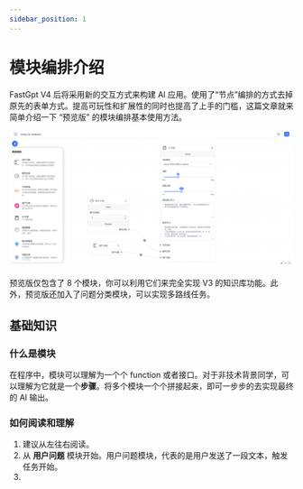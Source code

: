 ```yaml
---
sidebar_position: 1
---
```


# 模块编排介绍

FastGpt V4 后将采用新的交互方式来构建 AI 应用。使用了“节点”编排的方式去掉原先的表单方式。提高可玩性和扩展性的同时也提高了上手的门槛，这篇文章就来简单介绍一下 “预览版” 的模块编排基本使用方法。

![模块](./imgs/intro1.png)

预览版仅包含了 8 个模块，你可以利用它们来完全实现 V3 的知识库功能。此外，预览版还加入了问题分类模块，可以实现多路线任务。

## 基础知识

### 什么是模块

在程序中，模块可以理解为一个个 function 或者接口。对于非技术背景同学，可以理解为它就是一个**步骤**。将多个模块一个个拼接起来，即可一步步的去实现最终的 AI 输出。

### 如何阅读和理解

1. 建议从左往右阅读。
2. 从 **用户问题** 模块开始。用户问题模块，代表的是用户发送了一段文本，触发任务开始。
3.
